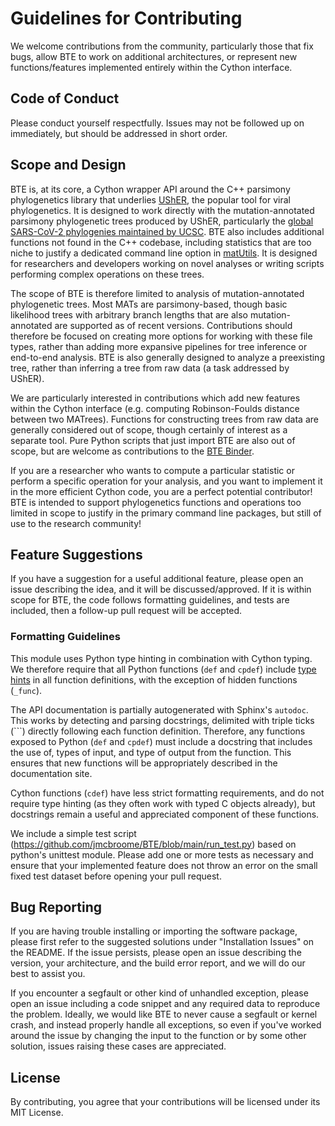 # Guidelines for Contributing

We welcome contributions from the community, particularly those that fix bugs, allow BTE to work on additional architectures,
or represent new functions/features implemented entirely within the Cython interface.

## Code of Conduct

Please conduct yourself respectfully. Issues may not be followed up on immediately, but should be addressed in short order.

## Scope and Design

BTE is, at its core, a Cython wrapper API around the C++ parsimony phylogenetics library that underlies [UShER](https://github.com/yatisht/usher), the popular tool for 
viral phylogenetics. It is designed to work directly with the mutation-annotated parsimony phylogenetic trees produced by UShER, particularly the 
[global SARS-CoV-2 phylogenies maintained by UCSC](http://hgdownload.soe.ucsc.edu/goldenPath/wuhCor1/UShER_SARS-CoV-2/).
BTE also includes additional functions not found in the C++ codebase, including statistics that are too niche to justify a dedicated command line option in [matUtils](https://usher-wiki.readthedocs.io/en/latest/matUtils.html).
It is designed for researchers and developers working on novel analyses or writing scripts performing complex operations on these trees.

The scope of BTE is therefore limited to analysis of mutation-annotated phylogenetic trees. Most MATs are parsimony-based, though basic 
likelihood trees with arbitrary branch lengths that are also mutation-annotated are supported as of recent versions. Contributions
should therefore be focused on creating more options for working with these file types, rather than adding more expansive pipelines for tree inference or end-to-end analysis. 
BTE is also generally designed to analyze a preexisting tree, rather than inferring a tree from raw data (a task addressed by UShER).

We are particularly interested in contributions which add new features within the Cython interface (e.g. computing Robinson-Foulds distance
between two MATrees). Functions for constructing trees from raw data are generally considered out of scope, though certainly of interest as a separate tool.
Pure Python scripts that just import BTE are also out of scope, but are welcome as contributions to the [BTE Binder](https://github.com/jmcbroome/bte-binder). 

If you are a researcher who wants to compute a particular statistic or perform a specific operation for your analysis, and you want to implement it in the more efficient Cython code,
you are a perfect potential contributor! BTE is intended to support phylogenetics functions and operations too limited in scope to justify in the primary
command line packages, but still of use to the research community!

## Feature Suggestions

If you have a suggestion for a useful additional feature, please open an issue describing the idea, and it will be discussed/approved.
If it is within scope for BTE, the code follows formatting guidelines, and tests are included, then a follow-up pull request will be accepted.

### Formatting Guidelines

This module uses Python type hinting in combination with Cython typing. We therefore require that all Python functions (`def` and `cpdef`) include [type hints](https://docs.python.org/3/library/typing.html)
in all function definitions, with the exception of hidden functions (`_func`). 

The API documentation is partially autogenerated with Sphinx's `autodoc`. This works by detecting and parsing docstrings, delimited with triple ticks (\`\`\`) directly 
following each function definition. Therefore, any functions exposed to Python (`def` and `cpdef`) must include a docstring that includes the use of, types of input, and type of output
from the function. This ensures that new functions will be appropriately described in the documentation site. 

Cython functions (`cdef`) have less strict formatting requirements, and do not require type hinting (as they often work with typed C objects already), but
docstrings remain a useful and appreciated component of these functions. 

We include a simple test script (https://github.com/jmcbroome/BTE/blob/main/run_test.py) based on python's unittest module. Please add one or more tests as necessary
and ensure that your implemented feature does not throw an error on the small fixed test dataset before opening your pull request.

## Bug Reporting

If you are having trouble installing or importing the software package, please first refer to the suggested solutions under "Installation Issues" on the 
README. If the issue persists, please open an issue describing the version, your architecture, and the build error report, and we will do our best to assist you.

If you encounter a segfault or other kind of unhandled exception, please open an issue including a code snippet and any required data to reproduce the problem.
Ideally, we would like BTE to never cause a segfault or kernel crash, and instead properly handle all exceptions, so even if you've worked around the issue 
by changing the input to the function or by some other solution, issues raising these cases are appreciated.

## License
By contributing, you agree that your contributions will be licensed under its MIT License.

